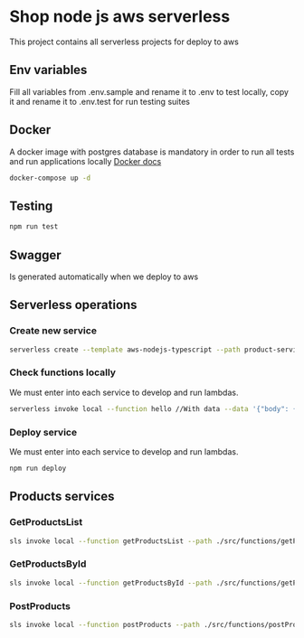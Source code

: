 # Shop node js aws serverless

This project contains all serverless projects for deploy to aws

## Env variables

Fill all variables from .env.sample and rename it to .env to test locally, copy it and rename it to .env.test for run testing suites

## Docker

A docker image with postgres database is mandatory in order to run all tests and run applications locally [Docker docs](https://docs.docker.com/get-docker/)

```bash
docker-compose up -d
```

## Testing

```bash
npm run test
```

## Swagger

Is generated automatically when we deploy to aws

## Serverless operations

### Create new service

```bash
serverless create --template aws-nodejs-typescript --path product-service
```

### Check functions locally

We must enter into each service to develop and run lambdas.

```bash
serverless invoke local --function hello //With data --data '{"body": {"name":"John"}}' //With custom events parameters --path ./src/functions/getProductsById/mock.json
```

### Deploy service

We must enter into each service to develop and run lambdas.

```bash
npm run deploy
```

## Products services

### GetProductsList

```bash
sls invoke local --function getProductsList --path ./src/functions/getProductsList/mock.json
```

### GetProductsById

```bash
sls invoke local --function getProductsById --path ./src/functions/getProductsById/mock.json
```

### PostProducts

```bash
sls invoke local --function postProducts --path ./src/functions/postProducts/mock.json
```
